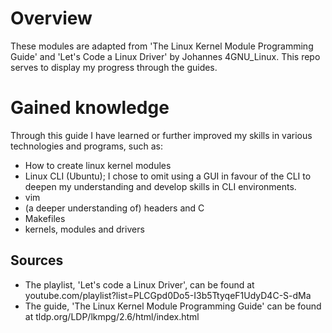 # Overview

These modules are adapted from 'The Linux Kernel Module Programming Guide' and
'Let's Code a Linux Driver' by Johannes 4GNU_Linux. This repo serves to display my progress through the guides.

# Gained knowledge

Through this guide I have learned or further improved my skills in various technologies and programs, such as:

- How to create linux kernel modules
- Linux CLI (Ubuntu); I chose to omit using a GUI in favour of the CLI to deepen my understanding and develop skills in CLI environments.  
- vim
- (a deeper understanding of) headers and C
- Makefiles
- kernels, modules and drivers

## Sources

- The playlist, 'Let's code a Linux Driver', can be found at youtube.com/playlist?list=PLCGpd0Do5-I3b5TtyqeF1UdyD4C-S-dMa
- The guide, 'The Linux Kernel Module Programming Guide' can be found at tldp.org/LDP/lkmpg/2.6/html/index.html


